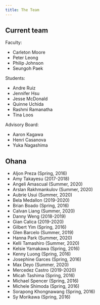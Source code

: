 ```yaml
---
title: The Team
---
```


## Current team

Faculty:

  * Carleton Moore
  * Peter Leong
  * Philip Johnson
  * Seungoh Paek

Students:

  * Andre Ruiz
  * Jennifer Hsu
  * Jesse McDonald
  * Quinne Uchida
  * Rashmi Ramanatha
  * Tina Loos

Advisory Board:

  * Aaron Kagawa
  * Henri Casanova
  * Yuka Nagashima

## Ohana

  * Aljon Preza (Spring, 2016)
  * Amy Takayesu (2017-2018)
  * Angeli Amascual (Summer, 2020)
  * Arslan Rakhmankulov (Summer, 2020)
  * Aubrie Usui (Summer, 2020)
  * Bela Medallon (2019-2020)
  * Brian Boado (Spring, 2016)
  * Calvan Liang (Summer, 2020)
  * Danny Weng (2018-2019)
  * Gian Calica (2019-2020)
  * Gilbert Yim (Spring, 2016)
  * Glen Barcelo (Summer, 2019)
  * Hanna Park (Summer, 2020)
  * Kelli Tamashiro (Summer, 2020)
  * Kelsie Yamakawa (Spring, 2016)
  * Kenny Luong (Spring, 2016)
  * Josephine Garces (Spring, 2016)
  * Max Deyo (Summer, 2020)
  * Mercedez Castro (2019-2020)
  * Micah Tashima (Spring, 2016)
  * Michael Spencer (Spring, 2016)
  * Michele Shimoda (Spring, 2016)
  * Sorapong Khongnawang (Spring, 2016)
  * Sy Morikawa (Spring, 2016)


